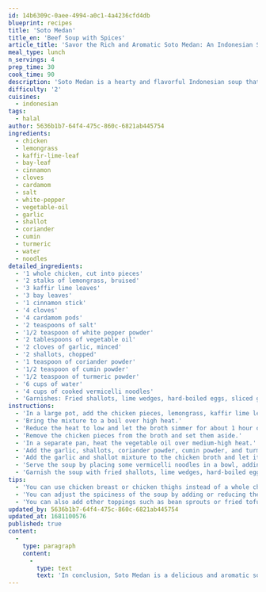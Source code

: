```yaml
---
id: 14b6309c-0aee-4994-a0c1-4a4236cfd4db
blueprint: recipes
title: 'Soto Medan'
title_en: 'Beef Soup with Spices'
article_title: 'Savor the Rich and Aromatic Soto Medan: An Indonesian Soup Recipe'
meal_type: lunch
n_servings: 4
prep_time: 30
cook_time: 90
description: 'Soto Medan is a hearty and flavorful Indonesian soup that is loved for its rich broth and aromatic spices. This recipe uses chicken as the main protein and is garnished with various toppings such as crispy fried shallots, lime juice, and hard-boiled eggs. This recipe serves four people and takes approximately 2 hours to prepare and cook.'
difficulty: '2'
cuisines:
  - indonesian
tags:
  - halal
author: 5636b1b7-64f4-475c-860c-6821ab445754
ingredients:
  - chicken
  - lemongrass
  - kaffir-lime-leaf
  - bay-leaf
  - cinnamon
  - cloves
  - cardamom
  - salt
  - white-pepper
  - vegetable-oil
  - garlic
  - shallot
  - coriander
  - cumin
  - turmeric
  - water
  - noodles
detailed_ingredients:
  - '1 whole chicken, cut into pieces'
  - '2 stalks of lemongrass, bruised'
  - '3 kaffir lime leaves'
  - '3 bay leaves'
  - '1 cinnamon stick'
  - '4 cloves'
  - '4 cardamom pods'
  - '2 teaspoons of salt'
  - '1/2 teaspoon of white pepper powder'
  - '2 tablespoons of vegetable oil'
  - '2 cloves of garlic, minced'
  - '2 shallots, chopped'
  - '1 teaspoon of coriander powder'
  - '1/2 teaspoon of cumin powder'
  - '1/2 teaspoon of turmeric powder'
  - '6 cups of water'
  - '4 cups of cooked vermicelli noodles'
  - 'Garnishes: Fried shallots, lime wedges, hard-boiled eggs, sliced green onions, chopped cilantro'
instructions:
  - 'In a large pot, add the chicken pieces, lemongrass, kaffir lime leaves, bay leaves, cinnamon stick, cloves, cardamom pods, salt, and white pepper powder. Add enough water to cover the chicken pieces.'
  - 'Bring the mixture to a boil over high heat.'
  - 'Reduce the heat to low and let the broth simmer for about 1 hour or until the chicken is fully cooked and tender.'
  - 'Remove the chicken pieces from the broth and set them aside.'
  - 'In a separate pan, heat the vegetable oil over medium-high heat.'
  - 'Add the garlic, shallots, coriander powder, cumin powder, and turmeric powder to the pan. Saute the mixture for about 2-3 minutes or until fragrant.'
  - 'Add the garlic and shallot mixture to the chicken broth and let it simmer for another 30 minutes.'
  - 'Serve the soup by placing some vermicelli noodles in a bowl, adding a few chicken pieces, and pouring the hot broth over them.'
  - 'Garnish the soup with fried shallots, lime wedges, hard-boiled eggs, sliced green onions, and chopped cilantro.'
tips:
  - 'You can use chicken breast or chicken thighs instead of a whole chicken.'
  - 'You can adjust the spiciness of the soup by adding or reducing the amount of white pepper powder.'
  - 'You can also add other toppings such as bean sprouts or fried tofu.'
updated_by: 5636b1b7-64f4-475c-860c-6821ab445754
updated_at: 1681100576
published: true
content:
  -
    type: paragraph
    content:
      -
        type: text
        text: 'In conclusion, Soto Medan is a delicious and aromatic soup that is perfect for warming up on a cold day. The flavorful broth and aromatic spices make this soup a favorite of Indonesian cuisine. So, try making Soto Medan at home to experience the rich and bold flavors of Indonesian food.'
---
```

